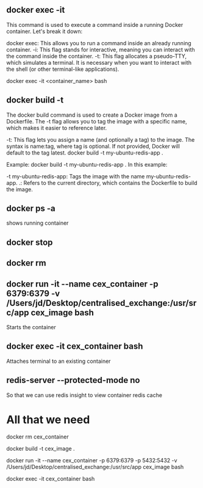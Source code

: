 ## docker exec -it
This command is used to execute a command inside a running Docker container. Let's break it down:

docker exec: This allows you to run a command inside an already running container.
-i: This flag stands for interactive, meaning you can interact with the command inside the container.
-t: This flag allocates a pseudo-TTY, which simulates a terminal. It is necessary when you want to interact with the shell (or other terminal-like applications).

docker exec -it <container_name> bash

## docker build -t
The docker build command is used to create a Docker image from a Dockerfile. The -t flag allows you to tag the image with a specific name, which makes it easier to reference later.

-t: This flag lets you assign a name (and optionally a tag) to the image.
The syntax is name:tag, where tag is optional. If not provided, Docker will default to the tag latest.
docker build -t my-ubuntu-redis-app .

Example:
docker build -t my-ubuntu-redis-app .
In this example:

-t my-ubuntu-redis-app: Tags the image with the name my-ubuntu-redis-app.
.: Refers to the current directory, which contains the Dockerfile to build the image.

## docker ps -a
shows running container

## docker stop <container id or container name>

## docker rm <container id or container name>

## docker run -it --name cex_container -p 6379:6379 -v /Users/jd/Desktop/centralised_exchange:/usr/src/app cex_image bash


Starts the container

## docker exec -it cex_container bash

Attaches terminal to an existing container 

## redis-server --protected-mode no
So that we can use redis insight to view container redis cache

# All that we need

docker rm cex_container

docker build -t cex_image .

docker run -it --name cex_container -p 6379:6379 -p 5432:5432 -v /Users/jd/Desktop/centralised_exchange:/usr/src/app cex_image bash

docker exec -it cex_container bash